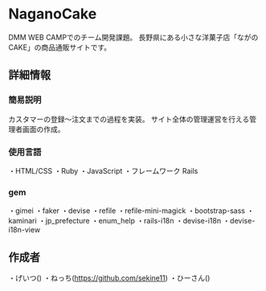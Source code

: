 # NaganoCake
DMM WEB CAMPでのチーム開発課題。
⻑野県にある⼩さな洋菓⼦店「ながのCAKE」の商品通販サイトです。

## 詳細情報

### 簡易説明
カスタマーの登録～注文までの過程を実装。
サイト全体の管理運営を行える管理者画面の作成。

### 使用言語
・HTML/CSS
・Ruby
・JavaScript
・フレームワーク Rails

### gem
・gimei
・faker
・devise
・refile
・refile-mini-magick
・bootstrap-sass
・kaminari
・jp_prefecture
・enum_help
・rails-i18n
・devise-i18n
・devise-i18n-view

## 作成者
・げいつ()
・ねっち(https://github.com/sekine11)
・ひーさん()